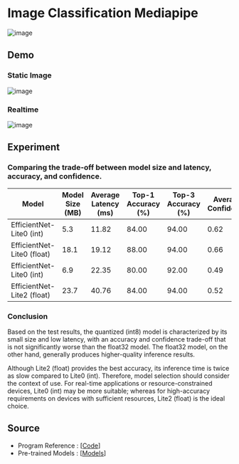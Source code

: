 # Image Classification Mediapipe
![image](https://github.com/user-attachments/assets/ac123b7f-df8b-4b0f-8f09-10c7125ae4a7)

## Demo
### Static Image
![image](https://github.com/user-attachments/assets/5304cf42-f057-4e90-8396-255af44eacd1)

### Realtime
![image](https://github.com/user-attachments/assets/854ca29c-7deb-4a57-8ac4-f8af31aa1795)

## Experiment
### Comparing the trade-off between model size and latency, accuracy, and confidence.
Model | Model Size (MB) | Average Latency (ms) | Top-1 Accuracy (%) | Top-3 Accuracy (%) | Average Confidence |
--- | --- | --- | --- |--- |---
EfficientNet-Lite0 (int)  | 5.3 | 11.82 | 84.00 | 94.00 | 0.62 |
EfficientNet-Lite0 (float)  | 18.1 | 19.12 | 88.00 | 94.00 | 0.66 |
EfficientNet-Lite0 (int)  | 6.9 | 22.35 | 80.00 | 92.00 | 0.49 |
EfficientNet-Lite2 (float)  | 23.7 | 40.76 | 84.00 | 94.00 | 0.52 |

### Conclusion
Based on the test results, the quantized (int8) model is characterized by its small size and low latency, with an accuracy and confidence trade-off that is not significantly worse than the float32 model. The float32 model, on the other hand, generally produces higher-quality inference results.

Although Lite2 (float) provides the best accuracy, its inference time is twice as slow compared to Lite0 (int). Therefore, model selection should consider the context of use. For real-time applications or resource-constrained devices, Lite0 (int) may be more suitable; whereas for high-accuracy requirements on devices with sufficient resources, Lite2 (float) is the ideal choice.

## Source
- Program Reference  : [[Code](https://ai.google.dev/edge/mediapipe/solutions/vision/image_classifier/python)]
- Pre-trained Models : [[Models](https://ai.google.dev/edge/mediapipe/solutions/vision/image_classifier#models)]
